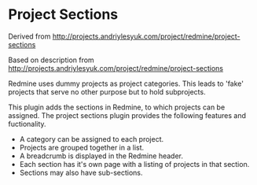 Project Sections
===============

Derived from http://projects.andriylesyuk.com/project/redmine/project-sections

Based on description from http://projects.andriylesyuk.com/project/redmine/project-sections

Redmine uses dummy projects as project categories. This leads to 'fake' projects that serve no other purpose but to hold subprojects.

This plugin adds the sections in Redmine, to which projects can be assigned. The project sections plugin provides the following features and fuctionality.
* A category can be assigned to each project.
* Projects are grouped together in a list.
* A breadcrumb is displayed in the Redmine header.
* Each section has it's own page with a listing of projects in that section.
* Sections may also have sub-sections.
